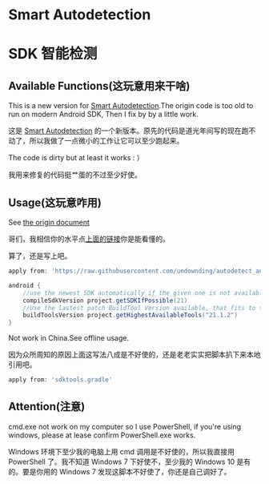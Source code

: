 # Smart Autodetection
# SDK 智能检测

Available Functions(这玩意用来干啥)
--------------------

This is a new version for [Smart Autodetection](https://github.com/aayvazyan-tgm/autodetect_android_sdk_and_buildTools/).The origin code is too old to run on modern Android SDK, Then I fix by by a little work.

这是 [Smart Autodetection](https://github.com/aayvazyan-tgm/autodetect_android_sdk_and_buildTools/) 的一个新版本。原先的代码是道光年间写的现在跑不动了，所以我做了一点微小的工作让它可以至少跑起来。

The code is dirty but at least it works : ）

我用来修复的代码挺艹蛋的不过至少好使。

Usage(这玩意咋用)
------------

See [the origin document](https://github.com/aayvazyan-tgm/autodetect_android_sdk_and_buildTools)

哥们，我相信你的水平点[上面的链接](https://github.com/aayvazyan-tgm/autodetect_android_sdk_and_buildTools)你是能看懂的。

算了，还是写上吧。

```gradle
apply from: 'https://raw.githubusercontent.com/undownding/autodetect_android_sdk_and_buildTools/master/sdktools.gradle'

android {
    //use the newest SDK automatically if the given one is not available
    compileSdkVersion project.getSDKIfPossible(21)
    //Use the lastest patch BuildTool Version available, that fits to the given minor version. default to the given value on error
    buildToolsVersion project.getHighestAvailableTools("21.1.2")
}
```

Not work in China.See offline usage.

因为众所周知的原因上面这写法八成是不好使的，还是老老实实把脚本扒下来本地引用吧。

```gradle
apply from: 'sdktools.gradle'
```

Attention(注意)
------------
cmd.exe not work on my computer so I use PowerShell, if you're using windows, please at lease confirm PowerShell.exe works.

Windows 环境下至少我的电脑上用 cmd 调用是不好使的，所以我直接用 PowerShell 了。我不知道 Windows 7 下好使不，至少我的 Windows 10 是有的。要是你用的 Windows 7 发现这脚本不好使了，你还是自己调好了。




